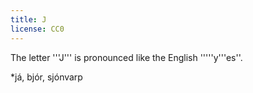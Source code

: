 ```yaml
---
title: J
license: CC0
---
```


The letter '''J''' is pronounced like the English '''''y'''es''.

*já, bjór, sjónvarp

